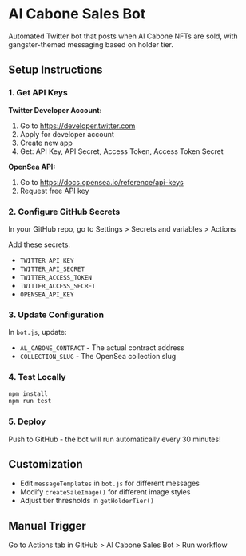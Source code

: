 # Al Cabone Sales Bot

Automated Twitter bot that posts when Al Cabone NFTs are sold, with gangster-themed messaging based on holder tier.

## Setup Instructions

### 1. Get API Keys

**Twitter Developer Account:**
1. Go to https://developer.twitter.com
2. Apply for developer account
3. Create new app
4. Get: API Key, API Secret, Access Token, Access Token Secret

**OpenSea API:**
1. Go to https://docs.opensea.io/reference/api-keys
2. Request free API key

### 2. Configure GitHub Secrets

In your GitHub repo, go to Settings > Secrets and variables > Actions

Add these secrets:
- `TWITTER_API_KEY`
- `TWITTER_API_SECRET` 
- `TWITTER_ACCESS_TOKEN`
- `TWITTER_ACCESS_SECRET`
- `OPENSEA_API_KEY`

### 3. Update Configuration

In `bot.js`, update:
- `AL_CABONE_CONTRACT` - The actual contract address
- `COLLECTION_SLUG` - The OpenSea collection slug

### 4. Test Locally

```bash
npm install
npm run test
```

### 5. Deploy

Push to GitHub - the bot will run automatically every 30 minutes!

## Customization

- Edit `messageTemplates` in `bot.js` for different messages
- Modify `createSaleImage()` for different image styles
- Adjust tier thresholds in `getHolderTier()`

## Manual Trigger

Go to Actions tab in GitHub > Al Cabone Sales Bot > Run workflow